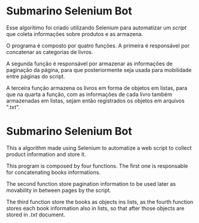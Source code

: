 # Submarino Selenium Bot
Esse algoritimo foi criado utilizando Selenium para automatizar um *script* que coleta informações sobre produtos e as armazena.

O programa é composto por quatro funções. A primeira é responsável por concatenar as categorias de livros.

A segunda função é responsável por armazenar as informações de paginação da página, para que posteriormente seja usada para mobilidade entre páginas do script.

A terceira função armazena os livros em forma de objetos em listas, para que na quarta a função, com as informações de cada livro também armazenadas em listas, sejam então registrados os objetos em arquivos ".txt".

# Submarino Selenium Bot
This a algorithm made using Selenium to automatize a web script to collect product information and store it.

This program is composed by four functions. The first one is responsable for concatenating books informations.

The second function store pagination information to be used later as movability in between pages by the script.

The third function store the books as objects ins lists, as the fourth function stores each book information also in lists, so that after those objects are stored in *.txt* document.

